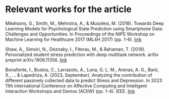 # Relevant works for the article

Mikelsons, G., Smith, M., Mehrotra, A., & Musolesi, M. (2018). Towards Deep Learning Models for Psychological State Prediction using Smartphone Data: Challenges and Opportunities. In Proceedings of the NIPS Workshop on Machine Learning for Healthcare 2017 (ML4H 2017) (pp. 1-6). [link](https://doi.org/10.48550/arXiv.1711.06350)

Shaw, A., Simsiri, N., Deznaby, I., Fiterau, M., & Rahaman, T. (2019). Personalized student stress prediction with deep multitask network. arXiv preprint arXiv:1906.11356. [link](https://doi.org/10.48550/arXiv.1906.11356)

Bonafonte, I., Bustos, C., Larrazolo, A., Luna, G. L. M., Arenas, A. G., Baró, X., ... & Lapedriza, A. (2023, September). Analyzing the contribution of different passively collected data to predict Stress and Depression. In 2023 11th International Conference on Affective Computing and Intelligent Interaction Workshops and Demos (ACIIW) (pp. 1-4). IEEE. [link](https://doi.org/10.1109/ACIIW59127.2023.10388089)